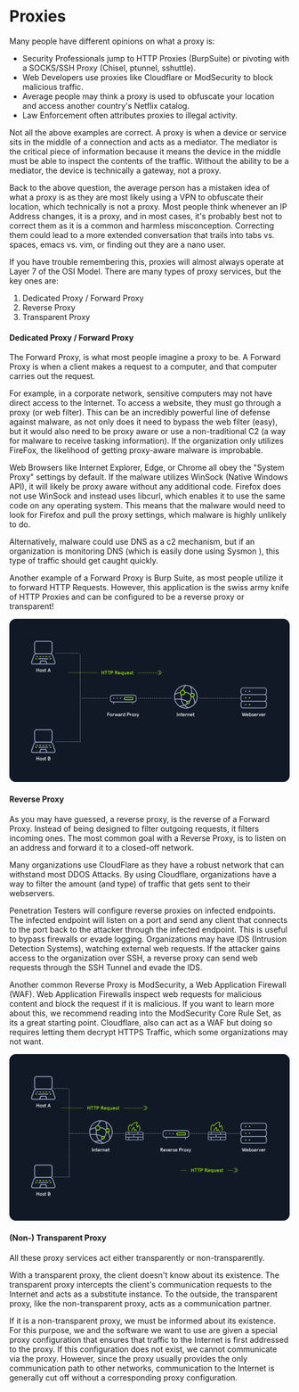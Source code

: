 # Proxies

Many people have different opinions on what a proxy is:

- Security Professionals jump to HTTP Proxies (BurpSuite) or pivoting with a SOCKS/SSH Proxy (Chisel, ptunnel, sshuttle).
- Web Developers use proxies like Cloudflare or ModSecurity to block malicious traffic.
- Average people may think a proxy is used to obfuscate your location and access another country's Netflix catalog.
- Law Enforcement often attributes proxies to illegal activity.

Not all the above examples are correct. A proxy is when a device or service sits in the middle of a connection and acts as a mediator. The mediator is the critical piece of information because it means the device in the middle must be able to inspect the contents of the traffic. Without the ability to be a mediator, the device is technically a gateway, not a proxy.

Back to the above question, the average person has a mistaken idea of what a proxy is as they are most likely using a VPN to obfuscate their location, which technically is not a proxy. Most people think whenever an IP Address changes, it is a proxy, and in most cases, it's probably best not to correct them as it is a common and harmless misconception. Correcting them could lead to a more extended conversation that trails into tabs vs. spaces, emacs vs. vim, or finding out they are a nano user.

If you have trouble remembering this, proxies will almost always operate at Layer 7 of the OSI Model. There are many types of proxy services, but the key ones are:

1. Dedicated Proxy / Forward Proxy
2. Reverse Proxy
3. Transparent Proxy

#### Dedicated Proxy / Forward Proxy

The Forward Proxy, is what most people imagine a proxy to be. A Forward Proxy is when a client makes a request to a computer, and that computer carries out the request.

For example, in a corporate network, sensitive computers may not have direct access to the Internet. To access a website, they must go through a proxy (or web filter). This can be an incredibly powerful line of defense against malware, as not only does it need to bypass the web filter (easy), but it would also need to be proxy aware or use a non-traditional C2 (a way for malware to receive tasking information). If the organization only utilizes FireFox, the likelihood of getting proxy-aware malware is improbable.

Web Browsers like Internet Explorer, Edge, or Chrome all obey the "System Proxy" settings by default. If the malware utilizes WinSock (Native Windows API), it will likely be proxy aware without any additional code. Firefox does not use WinSock and instead uses libcurl, which enables it to use the same code on any operating system. This means that the malware would need to look for Firefox and pull the proxy settings, which malware is highly unlikely to do.

Alternatively, malware could use DNS as a c2 mechanism, but if an organization is monitoring DNS (which is easily done using Sysmon ), this type of traffic should get caught quickly.

Another example of a Forward Proxy is Burp Suite, as most people utilize it to forward HTTP Requests. However, this application is the swiss army knife of HTTP Proxies and can be configured to be a reverse proxy or transparent!

![alt text](/Images/image-55.png)

#### Reverse Proxy

As you may have guessed, a reverse proxy, is the reverse of a Forward Proxy. Instead of being designed to filter outgoing requests, it filters incoming ones. The most common goal with a Reverse Proxy, is to listen on an address and forward it to a closed-off network.

Many organizations use CloudFlare as they have a robust network that can withstand most DDOS Attacks. By using Cloudflare, organizations have a way to filter the amount (and type) of traffic that gets sent to their webservers.

Penetration Testers will configure reverse proxies on infected endpoints. The infected endpoint will listen on a port and send any client that connects to the port back to the attacker through the infected endpoint. This is useful to bypass firewalls or evade logging. Organizations may have IDS (Intrusion Detection Systems), watching external web requests. If the attacker gains access to the organization over SSH, a reverse proxy can send web requests through the SSH Tunnel and evade the IDS.

Another common Reverse Proxy is ModSecurity, a Web Application Firewall (WAF). Web Application Firewalls inspect web requests for malicious content and block the request if it is malicious. If you want to learn more about this, we recommend reading into the ModSecurity Core Rule Set, as its a great starting point. Cloudflare, also can act as a WAF but doing so requires letting them decrypt HTTPS Traffic, which some organizations may not want.

![alt text](image.png)

#### (Non-) Transparent Proxy

All these proxy services act either transparently or non-transparently.

With a transparent proxy, the client doesn't know about its existence. The transparent proxy intercepts the client's communication requests to the Internet and acts as a substitute instance. To the outside, the transparent proxy, like the non-transparent proxy, acts as a communication partner.

If it is a non-transparent proxy, we must be informed about its existence. For this purpose, we and the software we want to use are given a special proxy configuration that ensures that traffic to the Internet is first addressed to the proxy. If this configuration does not exist, we cannot communicate via the proxy. However, since the proxy usually provides the only communication path to other networks, communication to the Internet is generally cut off without a corresponding proxy configuration.

